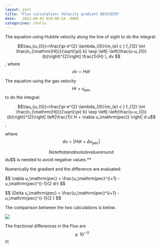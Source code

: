 ```yaml
---
layout: post
title: "Flux calculation: Velocity gradient REVISEFD"
date:   2022-08-01 010:00:24 -0800
categorines: cholla
---
```


The equation using Hubble velocity along the line of sight to do the integral:


$$\tau_{u_{0}}=\frac{\pi e^{2} \lambda_{0}}{m_{e} c } f_{12} \int \frac{n_{\mathrm{HI}}}{\sqrt{\pi} b} \exp \left[-\left(\frac{u-u_{0}}{b}\right)^{2}\right]  \frac{1}{H} \, dv $$, where $$dv = H dr$$ 


The equation using the gas velocity $$Hr + u_\mathrm{pec}$$ to do the integral:

$$\tau_{u_{0}}=\frac{\pi e^{2} \lambda_{0}}{m_{e} c } f_{12} \int \frac{n_{\mathrm{HI}}}{\sqrt{\pi} b} \exp \left[-\left(\frac{u-u_{0}}{b}\right)^{2}\right] \left|\frac{1}{ H + \nabla u_\mathrm{pec}}  \right| d u$$,

where  $$du =  | H dr + \Delta  u_\mathrm{pec} | $$

$$Note that an absolute value around $$du$$ is needed to avoid negative values.**   

Numerically the gradient and the difference are evaluated: 

$$ \nabla  u_\mathrm{pec} = \frac{u_\mathrm{pec}^{i+1} - u_\mathrm{pec}^{i-1}{2 dr} $$

$$ \Delta  u_\mathrm{pec} = \frac{u_\mathrm{pec}^{i+1} - u_\mathrm{pec}^{i-1}{2 } $$  


The comparison between the two calculations is below.

<img src="{{ site.url }}assets/images/flux_pec_vel/skewer_flux_33_new.png">


The fractional differences in the Flux are $$\lesssim 10^{-11}$$!!!


